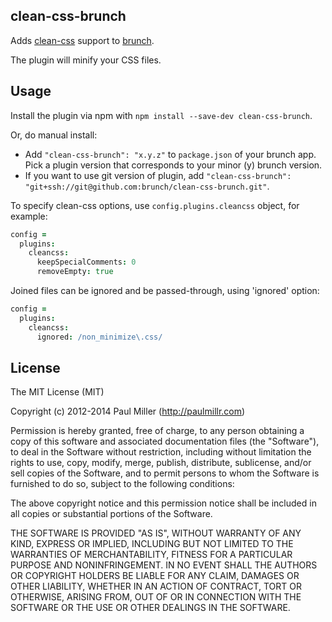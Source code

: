 ## clean-css-brunch
Adds [clean-css](https://github.com/GoalSmashers/clean-css) support to
[brunch](http://brunch.io).

The plugin will minify your CSS files.

## Usage
Install the plugin via npm with `npm install --save-dev clean-css-brunch`.

Or, do manual install:

* Add `"clean-css-brunch": "x.y.z"` to `package.json` of your brunch app.
  Pick a plugin version that corresponds to your minor (y) brunch version.
* If you want to use git version of plugin, add
`"clean-css-brunch": "git+ssh://git@github.com:brunch/clean-css-brunch.git"`.

To specify clean-css options, use `config.plugins.cleancss` object, for example:

```coffeescript
config =
  plugins:
    cleancss:
      keepSpecialComments: 0
      removeEmpty: true
```

Joined files can be ignored and be passed-through, using 'ignored' option:

```coffeescript
config =
  plugins:
    cleancss:
      ignored: /non_minimize\.css/
```

## License

The MIT License (MIT)

Copyright (c) 2012-2014 Paul Miller (http://paulmillr.com)

Permission is hereby granted, free of charge, to any person obtaining a copy
of this software and associated documentation files (the "Software"), to deal
in the Software without restriction, including without limitation the rights
to use, copy, modify, merge, publish, distribute, sublicense, and/or sell
copies of the Software, and to permit persons to whom the Software is
furnished to do so, subject to the following conditions:

The above copyright notice and this permission notice shall be included in
all copies or substantial portions of the Software.

THE SOFTWARE IS PROVIDED "AS IS", WITHOUT WARRANTY OF ANY KIND, EXPRESS OR
IMPLIED, INCLUDING BUT NOT LIMITED TO THE WARRANTIES OF MERCHANTABILITY,
FITNESS FOR A PARTICULAR PURPOSE AND NONINFRINGEMENT. IN NO EVENT SHALL THE
AUTHORS OR COPYRIGHT HOLDERS BE LIABLE FOR ANY CLAIM, DAMAGES OR OTHER
LIABILITY, WHETHER IN AN ACTION OF CONTRACT, TORT OR OTHERWISE, ARISING FROM,
OUT OF OR IN CONNECTION WITH THE SOFTWARE OR THE USE OR OTHER DEALINGS IN
THE SOFTWARE.
